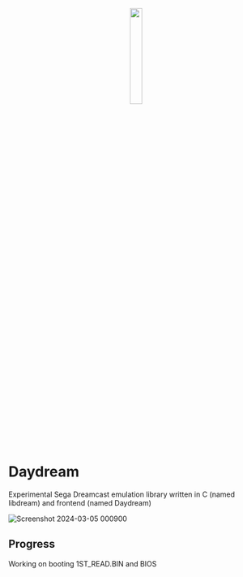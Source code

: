 <p align="center" width="100%">
    <img width="22%" src="https://github.com/allkern/daydream/assets/15825466/97bdbe87-4a31-4acb-801a-c937375fa243">
</p>

# Daydream
Experimental Sega Dreamcast emulation library written in C (named libdream) and frontend (named Daydream)

![Screenshot 2024-03-05 000900](https://github.com/allkern/daydream/assets/15825466/231acc5e-e267-4a38-8d44-34fe949375c6)

## Progress
Working on booting 1ST_READ.BIN and BIOS
